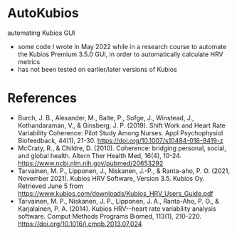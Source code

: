 # AutoKubios
automating Kubios GUI

- some code I wrote in May 2022 while in a research course to automate the Kubios Premium 3.5.0 GUI, in order to automatically calculate HRV metrics
- has not been tested on earlier/later versions of Kubios

# References 
- Burch, J. B., Alexander, M., Balte, P., Sofge, J., Winstead, J., Kothandaraman, V., & Ginsberg, J. P. (2019). Shift Work and Heart Rate Variability Coherence: Pilot Study Among Nurses. Appl Psychophysiol Biofeedback, 44(1), 21-30. https://doi.org/10.1007/s10484-018-9419-z
- McCraty, R., & Childre, D. (2010). Coherence: bridging personal, social, and global health. Altern Ther Health Med, 16(4), 10-24. https://www.ncbi.nlm.nih.gov/pubmed/20653292
- Tarvainen, M. P., Lipponen, J., Niskanen, J.-P., & Ranta-aho, P. O. (2021, November 2021). Kubios HRV Software, Version 3.5. Kubios Oy. Retrieved June 5 from https://www.kubios.com/downloads/Kubios_HRV_Users_Guide.pdf
- Tarvainen, M. P., Niskanen, J. P., Lipponen, J. A., Ranta-Aho, P. O., & Karjalainen, P. A. (2014). Kubios HRV--heart rate variability analysis software. Comput Methods Programs Biomed, 113(1), 210-220. https://doi.org/10.1016/j.cmpb.2013.07.024
